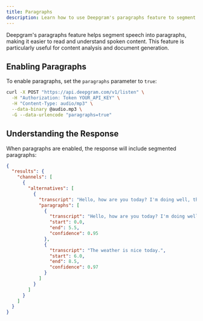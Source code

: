 ```yaml
---
title: Paragraphs
description: Learn how to use Deepgram's paragraphs feature to segment speech into paragraphs
---
```


Deepgram's paragraphs feature helps segment speech into paragraphs, making it easier to read and understand spoken content. This feature is particularly useful for content analysis and document generation.

## Enabling Paragraphs

To enable paragraphs, set the `paragraphs` parameter to `true`:

```bash
curl -X POST "https://api.deepgram.com/v1/listen" \
  -H "Authorization: Token YOUR_API_KEY" \
  -H "Content-Type: audio/mp3" \
  --data-binary @audio.mp3 \
  -G --data-urlencode "paragraphs=true"
```

## Understanding the Response

When paragraphs are enabled, the response will include segmented paragraphs:

```json
{
  "results": {
    "channels": [
      {
        "alternatives": [
          {
            "transcript": "Hello, how are you today? I'm doing well, thank you. The weather is nice today.",
            "paragraphs": [
              {
                "transcript": "Hello, how are you today? I'm doing well, thank you.",
                "start": 0.0,
                "end": 5.5,
                "confidence": 0.95
              },
              {
                "transcript": "The weather is nice today.",
                "start": 6.0,
                "end": 8.5,
                "confidence": 0.97
              }
            ]
          }
        ]
      }
    ]
  }
}
```

